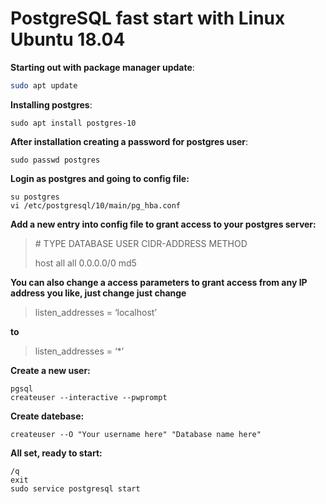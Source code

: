 # PostgreSQL fast start with Linux Ubuntu 18.04 #
**Starting out  with package manager update**:

```bash
sudo apt update
```
**Installing postgres**:
```
sudo apt install postgres-10
```

**After installation creating a password for postgres user**:
```
sudo passwd postgres
```
**Login as postgres and going to config file:**
``` 
su postgres
vi /etc/postgresql/10/main/pg_hba.conf
```
**Add a new entry into config file to grant access to your postgres server:**
>\# TYPE DATABASE USER CIDR-ADDRESS  METHOD
>
>host  all  all 0.0.0.0/0 md5

**You can also change a access parameters to grant access from any IP address you like, just change
just change**
>listen_addresses = ‘localhost’

**to**

> listen_addresses = ‘*’

**Create a new user:**

```
pgsql
createuser --interactive --pwprompt
```
**Create datebase:**

```
createuser --O "Your username here" "Database name here" 
```

**All set, ready to start:**
```
/q
exit
sudo service postgresql start
```






